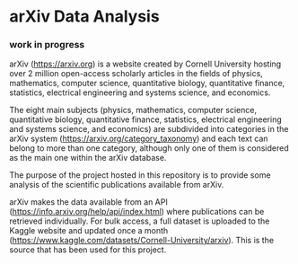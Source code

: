 # arXiv Data Analysis

### work in progress

arXiv (https://arxiv.org) is a website created by Cornell University hosting over 2 million open-access scholarly articles in the fields of physics, mathematics, computer science, quantitative biology, quantitative finance, statistics, electrical engineering and systems science, and economics.

The eight main subjects (physics, mathematics, computer science, quantitative biology, quantitative finance, statistics, electrical engineering and systems science, and economics) are subdivided into categories in the arXiv system (https://arxiv.org/category_taxonomy) and each text can belong to more than one category, although only one of them is considered as the main one within the arXiv database.

The purpose of the project hosted in this repository is to provide some analysis of the scientific publications available from arXiv.

arXiv makes the data available from an API (https://info.arxiv.org/help/api/index.html) where publications can be retrieved individually. For bulk access, a full dataset is uploaded to the Kaggle website and updated once a month (https://www.kaggle.com/datasets/Cornell-University/arxiv). This is the source that has been used for this project.